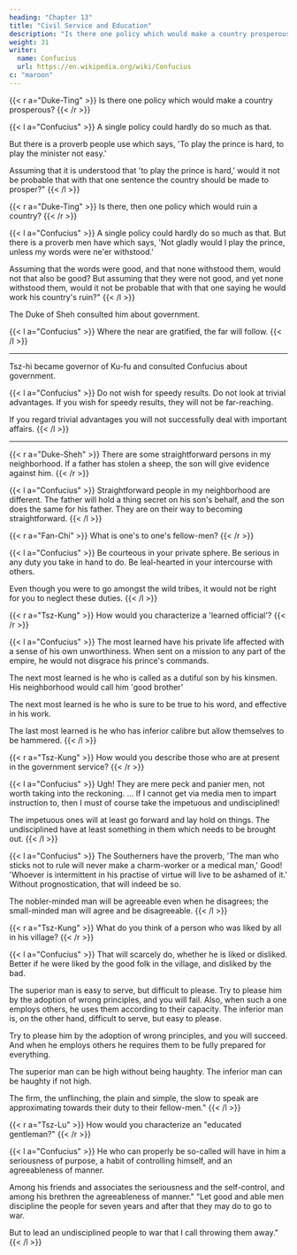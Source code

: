 ```yaml
---
heading: "Chapter 13"
title: "Civil Service and Education"
description: "Is there one policy which would make a country prosperous?"
weight: 31
writer:
  name: Confucius
  url: https://en.wikipedia.org/wiki/Confucius
c: "maroon"
---
```





{{< r a="Duke-Ting" >}}
Is there one policy which would make a country prosperous?
{{< /r >}}


{{< l a="Confucius" >}}
A single <!-- sentence --> policy could hardly do so much as that. 

But there is a proverb people use which says, 'To play the prince is hard, to play the minister not easy.' 

Assuming that it is understood that 'to play the prince is hard,' would it not be probable that with that one sentence the country should be made to prosper?"
{{< /l >}}

{{< r a="Duke-Ting" >}}
Is there, then one policy which would ruin a country?
{{< /r >}}


{{< l a="Confucius" >}}
A single policy could hardly do so much as that. But there is a proverb men have which says, 'Not gladly would I play the prince, unless my words were ne'er withstood.'

Assuming that the words were good, and that none withstood them, would not that also be good? But assuming that they were not good, and yet none withstood them, would it not be probable that with that one saying he would work his country's ruin?" 
{{< /l >}}


The Duke of Sheh consulted him about government.

{{< l a="Confucius" >}}
Where the near are gratified, the far will follow.
{{< /l >}}

---

Tsz-hi became governor of Ku-fu and consulted Confucius about government. 

{{< l a="Confucius" >}}
Do not wish for speedy results. Do not look at trivial advantages. If you wish for speedy results, they will not be far-reaching. 

If you regard trivial advantages you will not successfully deal with important affairs.
{{< /l >}}

---

{{< r a="Duke-Sheh" >}}
There are some straightforward persons in my neighborhood. If a father has stolen a sheep, the son will give evidence against him.
{{< /r >}}

{{< l a="Confucius" >}}
Straightforward people in my neighborhood are different. The father will hold a thing secret on his son's behalf, and the son does the same for his father. They are on their way to becoming straightforward.
{{< /l >}}

{{< r a="Fan-Chi" >}}
What is one's to one's fellow-men?
{{< /r >}}

{{< l a="Confucius" >}}
Be courteous in your private sphere. Be serious in any duty you take in hand to do. Be leal-hearted in your intercourse with others. 

Even though you were to go amongst the wild tribes, it would not be right for you to neglect these duties. 
{{< /l >}}

{{< r a="Tsz-Kung" >}}
How would you characterize a 'learned official'?
{{< /r >}}

{{< l a="Confucius" >}}
The most learned have his private life affected with a sense of his own unworthiness. When sent on a mission to any part of the empire, he would not disgrace his prince's commands.

The next most learned is he who is called as a dutiful son by his kinsmen. His neighborhood would call him 'good brother'

The next most learned is he who is sure to be true to his word, and effective in his work. 

The last most learned is he who has inferior calibre but allow themselves to be hammered.
{{< /l >}}

{{< r a="Tsz-Kung" >}}
How would you describe those who are at present in the government service?
{{< /r >}}

{{< l a="Confucius" >}}
Ugh! They are mere peck and panier men, not worth taking into the reckoning.
...
If I cannot get via media men to impart instruction to, then I must of course take the impetuous and undisciplined! 

The impetuous ones will at least go forward and lay hold on things. The undisciplined have at least something in them which needs to be brought out. 
{{< /l >}}

{{< l a="Confucius" >}}
The Southerners have the proverb, 'The man who sticks not to rule will never make a charm-worker or a medical man,' Good! 'Whoever is intermittent in his practise of virtue will live to be ashamed of it.' Without prognostication, that will indeed be so. 

The nobler-minded man will be agreeable even when he disagrees; the small-minded man will agree and be disagreeable.
{{< /l >}}

{{< r a="Tsz-Kung" >}}
What do you think of a person who was liked by all in his village?
{{< /r >}}

{{< l a="Confucius" >}}
That will scarcely do, whether he is liked or disliked. Better if he were liked by the good folk in the village, and disliked by the bad.

The superior man is easy to serve, but difficult to please. Try to please him by the adoption of wrong principles, and you will fail. Also, when such a one employs others, he uses them according to their capacity. The inferior man is, on the other hand, difficult to serve, but easy to please. 

Try to please him by the adoption of wrong principles, and you will succeed. And when he employs others he requires them to be fully prepared for everything.

The superior man can be high without being haughty. The inferior man can be haughty if not high.

The firm, the unflinching, the plain and simple, the slow to speak are approximating towards their duty to their fellow-men."
{{< /l >}}


{{< r a="Tsz-Lu" >}}
How would you characterize an "educated gentleman?"
{{< /r >}}

{{< l a="Confucius" >}}
He who can properly be so-called will have in him a seriousness of purpose, a habit of controlling himself, and an agreeableness of manner.

Among his friends and associates the seriousness and the self-control, and among his brethren the agreeableness of manner." "Let good and able men discipline the people for seven years and after that they may do to go to war.

But to lead an undisciplined people to war that I call throwing them away." 
{{< /l >}}